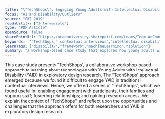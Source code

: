 ```yaml
---
title: "\"TechShops\": Engaging Young Adults with Intellectual Disability in Exploratory Design Research"
focus: "AI and Disability/Outliers"
source: "CHI 2019"
readability: ["Intermediate"]
type: "PDF Article"
openSource: false
sharePointUrl: "https://ocaduniversity.sharepoint.com/teams/Team_WeCount/Shared%20Documents/Resources%20and%20Tools/Literature%20(curated)/%E2%80%9CTechShops%E2%80%9D_Engaging%20Young%20Adults%20with%20Intellectual%20Disability%20in%20Exploratory%20Design%20Research.pdf"
keywords: ["“TechShops,” contextual interviews","intellectual disability","engagement","co-design workshops"]
learnTags: ["disability","framework","machineLearning","solution"]
summary: "A workshop-based case study that explores how young adults with intellectual disabilities use social media and how their activities can be supported through co-design. "
---
```

This case study presents “TechShops”, a collaborative workshop-based approach to learning about technologies with Young Adults with Intellectual Disability (YAID) in exploratory design research. The “TechShops” approach emerged because we found it difficult to engage YAID in traditional contextual interviews. Hence, we offered a series of “TechShops”, which we found useful in: enabling engagement with participants, their families and support staff; fostering relationships; and gaining research access. We explain the context of “TechShops”, and reflect upon the opportunities and challenges that the approach offers for both researchers and YAID in exploratory design research.
